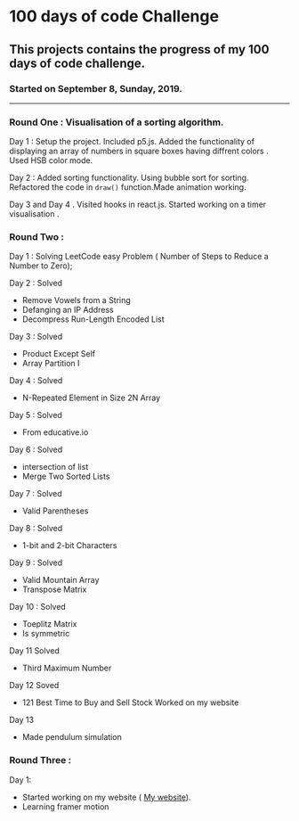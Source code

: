 # 100 days of code Challenge
## This projects contains the progress of my 100 days of code challenge.
### Started on September 8, Sunday, 2019.

---
### Round One : Visualisation of a sorting algorithm.

Day 1 : Setup the project. Included p5.js. Added the functionality of displaying an array of numbers in square boxes having diffrent colors . Used HSB color mode.

Day 2 : Added sorting functionality. Using bubble sort for sorting. Refactored the code in `draw()` function.Made animation working.     

Day 3 and Day 4 . Visited hooks in react.js. Started working on a timer visualisation . 


### Round Two : 

Day 1 : Solving LeetCode easy Problem ( Number of Steps to Reduce a Number to Zero);

Day 2 : Solved 
- Remove Vowels from a String
- Defanging an IP Address
- Decompress Run-Length Encoded List

Day 3 : Solved
- Product Except Self
-  Array Partition I

Day 4 : Solved
- N-Repeated Element in Size 2N Array

Day 5 : Solved
- From educative.io

Day 6 : Solved
- intersection of list
- Merge Two Sorted Lists

Day 7 : Solved
- Valid Parentheses

Day 8 : Solved
- 1-bit and 2-bit Characters

Day 9 : Solved
- Valid Mountain Array
- Transpose Matrix

Day 10 : Solved 
- Toeplitz Matrix
- Is symmetric

Day 11 Solved
- Third Maximum Number

Day 12 Soved
- 121 Best Time to Buy and Sell Stock
 Worked on my website

Day 13
- Made pendulum simulation


### Round Three :
 Day 1:
 - Started working on my website ( [My website](http://ani-im.website)).
 - Learning framer motion
